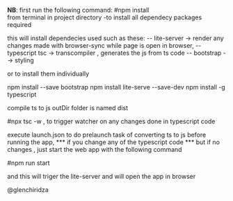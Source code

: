 **NB**: first run the following command: 
        #npm install  
        from terminal in project directory
-to install all dependecy packages required 

this will install dependecies used such as these:
-- lite-server -> render any changes made with browser-sync while page is open in browser,
-- typescript tsc -> transcompiler , generates the js from ts code
-- bootstrap --> styling

or to install them individually

npm install --save bootstrap
npm install  lite-serve --save-dev
npm install -g typescript

compile ts to js outDir folder is named dist

#npx tsc -w , to trigger watcher on any changes done in typescript code

execute launch.json to do prelaunch task of converting ts to js before running the app, *** if you change any of the typescript code ***
but if no changes , just start the web app with the following command


#npm run start

and this will triger the lite-server and will open the app in browser


@glenchiridza